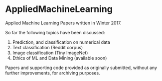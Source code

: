 # AppliedMachineLearning
Applied Machine Learning Papers written in Winter 2017. 

So far the following topics have been discussed:
1. Prediction, and classification on numerical data
2. Text classification (Reddit corpus)
3. Image classification (Tiny ImageNet)
4. Ethics of ML and Data Mining (available soon)

Papers and supporting code provided as originally submitted, without any further improvements, for archiving purposes.
